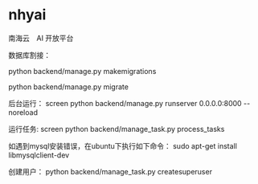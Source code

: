 # nhyai
南海云　AI 开放平台

数据库割接：

python backend/manage.py makemigrations

python backend/manage.py migrate

后台运行：
screen python backend/manage.py runserver 0.0.0.0:8000 --noreload

运行任务:
screen python backend/manage_task.py process_tasks

如遇到mysql安装错误，在ubuntu下执行如下命令：
sudo apt-get install libmysqlclient-dev

创建用户：
python backend/manage_task.py createsuperuser
